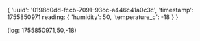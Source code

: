 {
 'uuid': '0198d0dd-fccb-7091-93cc-a446c41a0c3c',
 'timestamp': 1755850971
 reading: {
   'humidity': 50,
   'temperature_c': -18
 }
}

(log: 1755850971,50,-18)